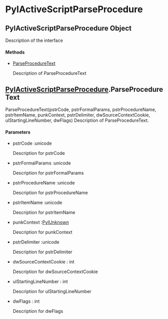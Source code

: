 # PyIActiveScriptParseProcedure

## PyIActiveScriptParseProcedure Object



Description of the interface

#### Methods


  - [ParseProcedureText](PyIActiveScriptParseProcedure.md#pyiactivescriptparseprocedureparseproceduretext)

    Description of ParseProcedureText&nbsp;

## [PyIActiveScriptParseProcedure](#pyiactivescriptparseprocedure)\.ParseProcedureText

ParseProcedureText\(pstrCode, pstrFormalParams, pstrProcedureName, pstrItemName, punkContext, pstrDelimiter, dwSourceContextCookie, ulStartingLineNumber, dwFlags\)
Description of ParseProcedureText\.

#### Parameters


  - pstrCode :unicode

    Description for pstrCode

  - pstrFormalParams :unicode

    Description for pstrFormalParams

  - pstrProcedureName :unicode

    Description for pstrProcedureName

  - pstrItemName :unicode

    Description for pstrItemName

  - punkContext :[PyIUnknown](#pyiunknown)

    Description for punkContext

  - pstrDelimiter :unicode

    Description for pstrDelimiter

  - dwSourceContextCookie : int

    Description for dwSourceContextCookie

  - ulStartingLineNumber : int

    Description for ulStartingLineNumber

  - dwFlags : int

    Description for dwFlags